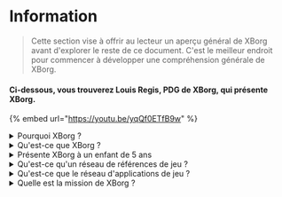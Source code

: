 # Information

> Cette section vise à offrir au lecteur un aperçu général de XBorg avant d'explorer le reste de ce document. C'est le meilleur endroit pour commencer à développer une compréhension générale de XBorg.

#### Ci-dessous, vous trouverez Louis Regis, PDG de XBorg, qui présente XBorg.

{% embed url="https://youtu.be/yqQf0ETfB9w" %}

<details>

<summary>Pourquoi XBorg ?</summary>

Dans la société d'aujourd'hui, où le temps libre devient de plus en plus abondant, les joueurs passent d'innombrables heures plongés dans des mondes de jeux. Pourtant, les données générées par ces expériences sont souvent sous-évaluées et fragmentées à travers plusieurs jeux. XBorg reconnaît la valeur du temps des joueurs et cherche à rendre leurs données significatives et précieuses.

Le problème des données fragmentées des joueurs est aggravé par le fait que les joueurs ne sont pas toujours récompensés pour leur contribution au succès d'un jeu. Malgré leur rôle essentiel dans l'écosystème du jeu, les joueurs ne perçoivent souvent aucune valeur générée par leur gameplay. Ce problème important affecte de nombreux joueurs et nécessite une solution.

</details>

<details>

<summary>Qu'est-ce que XBorg ?</summary>

XBorg révolutionne l'industrie du jeu en permettant aux joueurs de créer leur identité numérique de jeu grâce à un réseau de références. Il ouvre la voie à une nouvelle génération d'applications et de cas d'utilisation améliorés pour les jeux.

Avec la possibilité d'intégrer des dizaines de millions de joueurs dans l'écosystème Web3, XBorg est en passe de transformer l'avenir du jeu tel que nous le connaissons.

XBorg est soutenu par les meilleures marques et investisseurs de Web3 et abrite les joueurs les plus compétitifs du jeu Web3.

</details>

<details>

<summary>Présente XBorg à un enfant de 5 ans</summary>

Salut, petit ! As-tu déjà joué à des jeux sur ta tablette ou ton téléphone ? Eh bien, il y a quelque chose de vraiment cool appelé XBorg qui va rendre ton expérience de jeu encore plus amusante !

XBorg est comme un outil spécial qui t'aide à créer ton propre personnage numérique que tu peux utiliser pour jouer à des jeux. C'est comme créer ton propre super-héros !

Et la meilleure partie, c'est que ton super-héros te donne des super-pouvoirs dans d'autres applications de jeu cool aussi. C'est comme donner des super-pouvoirs à tous les joueurs de la planète.

XBorg est soutenu par des personnes vraiment importantes et intelligentes qui pensent que cela va changer la façon dont nous jouons aux jeux à l'avenir. Alors prépare-toi, parce que XBorg va être vraiment important !

</details>

<details>

<summary>Qu'est-ce qu'un réseau de références de jeu ?</summary>

Le réseau de références est comme un hub personnel de données de jeu pour chaque joueur. Il regroupe toutes leurs références de jeu provenant de différents jeux et applications en une seule identité, comme leurs performances dans un jeu, les communautés de jeu auxquelles ils appartiennent et le nombre de tournois qu'ils ont remportés. C'est l'identité numérique des joueurs.

Notre système suit trois types de données utilisateur :

1. Engagement dans l'esport
2. Performance de jeu
3. Activité sociale/fan

Nous recueillons ces données à partir de plateformes populaires telles que Steam, FaceIt, Riot Games, Twitter, Discord et des sources sur chaîne.

Pour le dire techniquement, le réseau de références de jeu utilise des jetons liés à l'âme des joueurs (NFT non transférables) pour stocker leurs mesures en toute sécurité. Notre agrégateur de données avancé, XBorg, garantit aux joueurs la pleine propriété de leurs données.

Le réseau de références est le fondement permettant la création d'applications de jeu améliorées et de jeux liés à l'identité des joueurs.

Imagine donc le protocole Lens pour les jeux.

</details>

<details>

<summary>Qu'est-ce que le réseau d'applications de jeu ?</summary>

Le réseau d'applications de jeu est une collection d'applications de jeu qui utilisent l'identité numérique d'un joueur. Notre réseau de références peut être utilisé pour créer des applications de jeu plus avancées, comme une plateforme de tournois qui met en relation les joueurs en fonction de leur historique, une plateforme de lancement GameFi soulbound ou une application de rencontres de jeu qui met en relation les joueurs en fonction de leurs références. Les marques peuvent également utiliser ce réseau pour l'acquisition d'utilisateurs basée sur les données des joueurs. Le réseau d'applications de jeu offre des possibilités infinies pour une expérience de jeu plus personnalisée et agréable.

Nous prévoyons que l'utilisation du réseau de références soit sans permission, de sorte que tous les développeurs puissent créer de nouvelles applications cool :)&#x20;

</details>

<details>

<summary>Quelle est la mission de XBorg ?</summary>

Notre mission chez XBorg est de donner aux joueurs du monde entier les moyens de posséder, de gouverner et de bénéficier d'expériences utilisateur supérieures. Nous croyons fermement que l'avenir du jeu est entre les mains des joueurs, et nous nous engageons à être la plateforme où ils peuvent créer et posséder de nouveaux cas d'utilisation pour l'industrie du jeu.

Chez XBorg, nous donnons la priorité aux besoins de nos joueurs et nous nous efforçons de créer un environnement qui favorise la collaboration, la gouvernance ouverte, la décentralisation et l'innovation. Notre objectif est de construire une communauté mondiale de joueurs qui peuvent prendre en main leurs expériences de jeu, créer leurs propres applications et contribuer à la croissance de l'industrie.

Nous nous engageons à réaliser cela en travaillant en étroite collaboration avec nos joueurs pour créer un monde meilleur pour les joueurs partout.

</details>